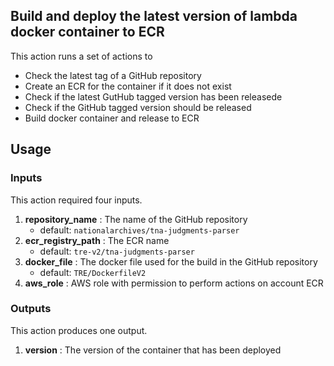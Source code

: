 ## Build and deploy the latest version of lambda docker container to ECR

This action runs a set of actions to
- Check the latest tag of a GitHub repository
- Create an ECR for the container if it does not exist
- Check if the latest GutHub tagged version has been releasede
- Check if the GitHub tagged version should be released
- Build docker container and release to ECR


## Usage

### Inputs

This action required four inputs.

1. **repository_name** : The name of the GitHub repository
   - default: ```nationalarchives/tna-judgments-parser```
1. **ecr_registry_path** : The ECR name
   - default: ```tre-v2/tna-judgments-parser```
1. **docker_file** : The docker file used for the build in the GitHub repository
   - default: ```TRE/DockerfileV2```
1. **aws_role** : AWS role with permission to perform actions on account ECR

### Outputs

This action produces one output.

1. **version** : The version of the container that has been deployed
